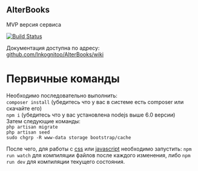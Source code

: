 ## AlterBooks
MVP версия сервиса

[![Build Status](https://travis-ci.com/Inkognitoo/AlterBooks.svg?token=V7aGHpzpxaTBxpAyxbAB&branch=master_mvp)](https://travis-ci.com/Inkognitoo/AlterBooks)

Документация доступна по адресу:  
[github.com/Inkognitoo/AlterBooks/wiki](https://github.com/Inkognitoo/AlterBooks/wiki)

# Первичные команды
Необходимо последовательно выполнить:  
`composer install` (убедитесь что у вас в системе есть composer или скачайте его)   
`npm i` (убедитесь что у вас установлена nodejs выше 6.0 версии)   
Затем следующие команды:  
`php artisan migrate`  
`php artisan seed`  
`sudo chgrp -R www-data storage bootstrap/cache`

После чего, для работы с [css](https://github.com/Inkognitoo/AlterBooks/wiki/%D0%9E%D0%B1%D1%89%D0%B8%D0%B5-%D0%BF%D0%BE%D0%BB%D0%BE%D0%B6%D0%B5%D0%BD%D0%B8%D1%8F#%D0%A0%D0%B0%D0%B1%D0%BE%D1%82%D0%B0-%D1%81-css) или [javascript](https://github.com/Inkognitoo/AlterBooks/wiki/%D0%9E%D0%B1%D1%89%D0%B8%D0%B5-%D0%BF%D0%BE%D0%BB%D0%BE%D0%B6%D0%B5%D0%BD%D0%B8%D1%8F#%D0%A0%D0%B0%D0%B1%D0%BE%D1%82%D0%B0-%D1%81-javascript) необходимо запустить:
`npm run watch` для компиляции файлов после каждого изменения, либо `npm run dev` для компиляции текущего состояния.
